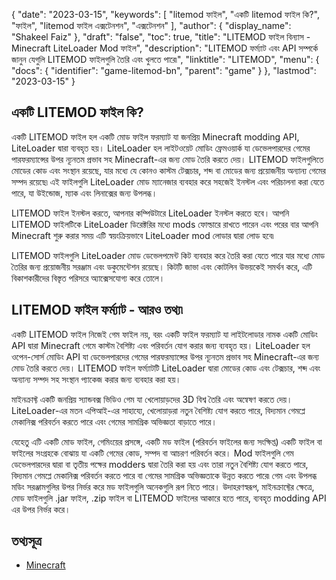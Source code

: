 {
  "date": "2023-03-15",
  "keywords": [
"litemod ফাইল",
"একটি litemod ফাইল কি?",
"ফাইল",
"litemod ফাইল এক্সটেনশন",
"এক্সটেনশন"
],
  "author": {
    "display_name": "Shakeel Faiz"
},
  "draft": "false",
  "toc": true,
  "title": "LITEMOD ফাইল বিন্যাস - Minecraft LiteLoader Mod ফাইল",
  "description": "LITEMOD ফর্ম্যাট এবং API সম্পর্কে জানুন যেগুলি LITEMOD ফাইলগুলি তৈরি এবং খুলতে পারে৷",
  "linktitle": "LITEMOD",
  "menu": {
    "docs": {
      "identifier": "game-litemod-bn",
      "parent": "game"
}
},
  "lastmod": "2023-03-15"
}

## একটি LITEMOD ফাইল কি?

একটি LITEMOD ফাইল হল একটি মোড ফাইল ফরম্যাট যা জনপ্রিয় Minecraft modding API, LiteLoader দ্বারা ব্যবহৃত হয়। LiteLoader হল লাইটওয়েট মোডিং ফ্রেমওয়ার্ক যা ডেভেলপারদের গেমের পারফরম্যান্সের উপর ন্যূনতম প্রভাব সহ Minecraft-এর জন্য মোড তৈরি করতে দেয়। LITEMOD ফাইলগুলিতে মোডের কোড এবং সংস্থান রয়েছে, যার মধ্যে যে কোনও কাস্টম টেক্সচার, শব্দ বা মোডের জন্য প্রয়োজনীয় অন্যান্য গেমের সম্পদ রয়েছে৷ এই ফাইলগুলি LiteLoader মোড ম্যানেজার ব্যবহার করে সহজেই ইনস্টল এবং পরিচালনা করা যেতে পারে, যা উইন্ডোজ, ম্যাক এবং লিনাক্সের জন্য উপলব্ধ।

LITEMOD ফাইল ইনস্টল করতে, আপনার কম্পিউটারে LiteLoader ইনস্টল করতে হবে। আপনি LITEMOD ফাইলটিকে LiteLoader ডিরেক্টরির মধ্যে mods ফোল্ডারে রাখতে পারেন এবং পরের বার আপনি Minecraft শুরু করার সময় এটি স্বয়ংক্রিয়ভাবে LiteLoader mod লোডার দ্বারা লোড হবে৷

LITEMOD ফাইলগুলি LiteLoader মোড ডেভেলপমেন্ট কিট ব্যবহার করে তৈরি করা যেতে পারে যার মধ্যে মোড তৈরির জন্য প্রয়োজনীয় সরঞ্জাম এবং ডকুমেন্টেশন রয়েছে। কিটটি জাভা এবং কোটলিন উভয়কেই সমর্থন করে, এটি বিকাশকারীদের বিস্তৃত পরিসরে অ্যাক্সেসযোগ্য করে তোলে।

## LITEMOD ফাইল ফর্ম্যাট - আরও তথ্য৷

একটি LITEMOD ফাইল নিজেই গেম ফাইল নয়, বরং একটি ফাইল ফরম্যাট যা লাইটলোডার নামক একটি মোডিং API দ্বারা Minecraft গেমে কাস্টম বৈশিষ্ট্য এবং পরিবর্তন যোগ করার জন্য ব্যবহৃত হয়। LiteLoader হল ওপেন-সোর্স মোডিং API যা ডেভেলপারদের গেমের পারফরম্যান্সের উপর ন্যূনতম প্রভাব সহ Minecraft-এর জন্য মোড তৈরি করতে দেয়। LITEMOD ফাইল ফর্ম্যাটটি LiteLoader দ্বারা মোডের কোড এবং টেক্সচার, শব্দ এবং অন্যান্য সম্পদ সহ সংস্থান প্যাকেজ করার জন্য ব্যবহার করা হয়।

মাইনক্রাফ্ট একটি জনপ্রিয় স্যান্ডবক্স ভিডিও গেম যা খেলোয়াড়দের 3D বিশ্ব তৈরি এবং অন্বেষণ করতে দেয়। LiteLoader-এর মতন এপিআই-এর সাহায্যে, খেলোয়াড়রা নতুন বৈশিষ্ট্য যোগ করতে পারে, বিদ্যমান গেমপ্লে মেকানিক্স পরিবর্তন করতে পারে এবং গেমের সামগ্রিক অভিজ্ঞতা বাড়াতে পারে।

যেহেতু এটি একটি মোড ফাইল, গেমিংয়ের প্রসঙ্গে, একটি মড ফাইল (পরিবর্তন ফাইলের জন্য সংক্ষিপ্ত) একটি ফাইল বা ফাইলের সংগ্রহকে বোঝায় যা একটি গেমের কোড, সম্পদ বা আচরণ পরিবর্তন করে। Mod ফাইলগুলি গেম ডেভেলপারদের দ্বারা বা তৃতীয় পক্ষের modders দ্বারা তৈরি করা হয় এবং তারা নতুন বৈশিষ্ট্য যোগ করতে পারে, বিদ্যমান গেমপ্লে মেকানিক্স পরিবর্তন করতে পারে বা গেমের সামগ্রিক অভিজ্ঞতাকে উন্নত করতে পারে৷ গেম এবং উপলব্ধ মডিং সরঞ্জামগুলির উপর নির্ভর করে মড ফাইলগুলি অনেকগুলি রূপ নিতে পারে। উদাহরণস্বরূপ, মাইনক্রাফ্টের ক্ষেত্রে, মোড ফাইলগুলি .jar ফাইল, .zip ফাইল বা LITEMOD ফাইলের আকারে হতে পারে, ব্যবহৃত modding API এর উপর নির্ভর করে।

## তথ্যসূত্র
* [Minecraft](https://en.wikipedia.org/wiki/Minecraft)


